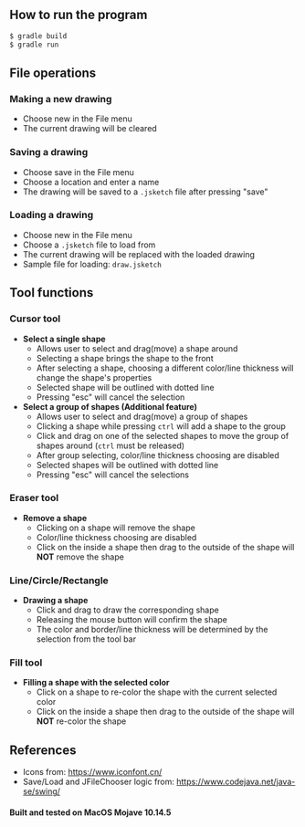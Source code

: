 ## How to run the program
```bash
$ gradle build
$ gradle run
```

## File operations
### Making a new drawing
* Choose new in the File menu
* The current drawing will be cleared


### Saving a drawing
* Choose save in the File menu
* Choose a location and enter a name
* The drawing will be saved to a `.jsketch` file after pressing "save"

### Loading a drawing
* Choose new in the File menu
* Choose a `.jsketch` file to load from
* The current drawing will be replaced with the loaded drawing
* Sample file for loading: `draw.jsketch`

## Tool functions
### Cursor tool
* **Select a single shape**
  * Allows user to select and drag(move) a shape around
  * Selecting a shape brings the shape to the front
  * After selecting a shape, choosing a different color/line thickness will change the shape's properties
  * Selected shape will be outlined with dotted line
  * Pressing "esc" will cancel the selection
* **Select a group of shapes (Additional feature)**
  * Allows user to select and drag(move) a group of shapes
  * Clicking a shape while pressing `ctrl` will add a shape to the group
  * Click and drag on one of the selected shapes to move the group of shapes around (`ctrl` must be released)
  * After group selecting, color/line thickness choosing are disabled
  * Selected shapes will be outlined with dotted line
  * Pressing "esc" will cancel the selections

### Eraser tool
* **Remove a shape**
  * Clicking on a shape will remove the shape
  * Color/line thickness choosing are disabled
  * Click on the inside a shape then drag to the outside of the shape will **NOT** remove the shape

### Line/Circle/Rectangle 
* **Drawing a shape**
  * Click and drag to draw the corresponding shape
  * Releasing the mouse button will confirm the shape
  * The color and border/line thickness will be determined by the selection from the tool bar

### Fill tool
* **Filling a shape with the selected color**
  * Click on a shape to re-color the shape with the current selected color
  * Click on the inside a shape then drag to the outside of the shape will **NOT** re-color the shape

## References
* Icons from: https://www.iconfont.cn/
* Save/Load and JFileChooser logic from: https://www.codejava.net/java-se/swing/

#### Built and tested on MacOS Mojave 10.14.5 